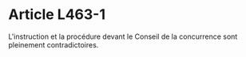 # Article L463-1

L'instruction et la procédure devant le Conseil de la concurrence sont pleinement contradictoires.
